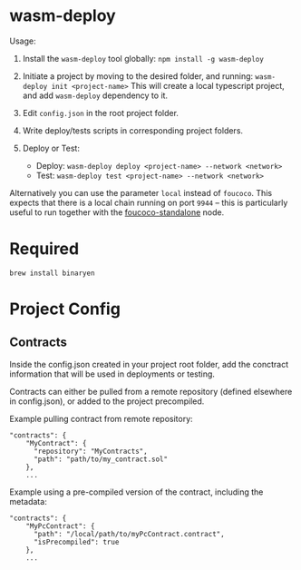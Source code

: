 # wasm-deploy

Usage:

1. Install the `wasm-deploy` tool globally: `npm install -g wasm-deploy`

2. Initiate a project by moving to the desired folder, and running: `wasm-deploy init <project-name>`
    This will create a local typescript project, and add `wasm-deploy` dependency to it. 

3. Edit `config.json` in the root project folder.

4. Write deploy/tests scripts in corresponding project folders.

5. Deploy or Test:
    - Deploy: `wasm-deploy deploy <project-name> --network <network>`
    - Test: `wasm-deploy test <project-name> --network <network>`

Alternatively you can use the parameter `local` instead of `foucoco`. This expects that there is a local chain running on port `9944` – this is particularly useful to run together with the [foucoco-standalone](https://github.com/pendulum-chain/foucoco-standalone) node.

# Required

```
brew install binaryen
```


# Project Config
## Contracts
Inside the config.json created in your project root folder, add the conctract information that will be used in deployments or testing.

Contracts can either be pulled from a remote repository (defined elsewhere in config.json), or added to the project precompiled.

Example pulling contract from remote repository:
``` 
"contracts": {
    "MyContract": {
      "repository": "MyContracts",
      "path": "path/to/my_contract.sol"
    },
    ...
```


Example using a pre-compiled version of the contract, including the metadata:
``` 
"contracts": {
    "MyPcContract": {
      "path": "/local/path/to/myPcContract.contract",
      "isPrecompiled": true
    },
    ...
```